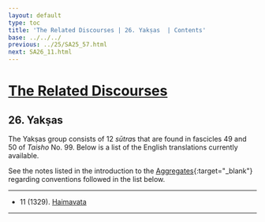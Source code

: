 ```yaml
---
layout: default
type: toc
title: 'The Related Discourses | 26. Yakṣas  | Contents'
base: ../../../
previous: ../25/SA25_57.html
next: SA26_11.html
---
```


# [The Related Discourses](../index.html)
## 26. Yakṣas

The Yakṣas group consists of 12 <em>sūtra</em>s that are found in fascicles 49 and 50 of <em>Taisho</em> No. 99. Below is a list of the English translations currently available.

See the notes listed in the introduction to the [Aggregates](../01/index.html){:target="_blank"} regarding conventions followed in the list below.

---

<!--
SĀ 26.1 	T99.1319 	? 	T100.318, SN 10.4
SĀ 26.2 	T99.1320 	? 	T100.319, Ud 1.7
SĀ 26.3 	T99.1321 	? 	T100.320, SN 10.6
SĀ 26.4 	T99.1322 	? 	T100.321, SN 10.7
SĀ 26.5 	T99.1323 	? 	T100.322
SĀ 26.6 	T99.1324 	? 	T100.323, SN 10.3
SĀ 26.7 	T99.1325 	? 	T100.324, SN 10.5
SĀ 26.8 	T99.1326 	? 	T100.325, SN 10.12, Snp 1.10
SĀ 26.9 	T99.1327 	? 	T100.327, SN 10.9-10
SĀ 26.10 	T99.1328 	? 	T100.326, SN 10.11
SĀ 26.11 	T99.1329 	? 	T100.328, Snp 1.9
SĀ 26.12 	T99.1330 	? 	T100.329, Ud 4.4, EĀ 48.6 
-->

<ul class="list-style-none">
  <li>11 (1329). <a href="SA26_11.html">Haimavata</a></li>
</ul>

---
